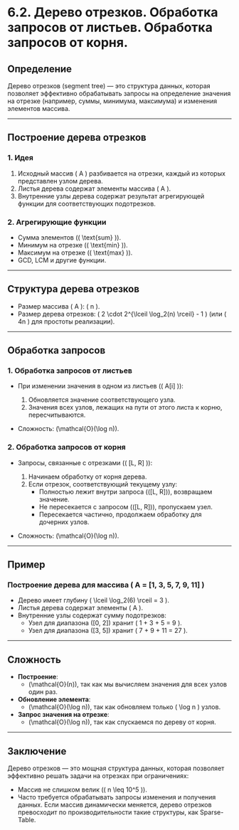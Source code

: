 # 6.2. Дерево отрезков. Обработка запросов от листьев. Обработка запросов от корня.

## Определение
Дерево отрезков (segment tree) — это структура данных, которая позволяет эффективно обрабатывать запросы на определение значения на отрезке (например, суммы, минимума, максимума) и изменения элементов массива.

---

## Построение дерева отрезков

### 1. Идея
1. Исходный массив \( A \) разбивается на отрезки, каждый из которых представлен узлом дерева.
2. Листья дерева содержат элементы массива \( A \).
3. Внутренние узлы дерева содержат результат агрегирующей функции для соответствующих подотрезков.

### 2. Агрегирующие функции
- Сумма элементов (\( \text{sum} \)).
- Минимум на отрезке (\( \text{min} \)).
- Максимум на отрезке (\( \text{max} \)).
- GCD, LCM и другие функции.

---

## Структура дерева отрезков

- Размер массива \( A \): \( n \).
- Размер дерева отрезков: \( 2 \cdot 2^{\lceil \log_2(n) \rceil} - 1 \) (или \( 4n \) для простоты реализации).

---

## Обработка запросов

### 1. Обработка запросов от листьев
- При изменении значения в одном из листьев (\( A[i] \)):
  1. Обновляется значение соответствующего узла.
  2. Значения всех узлов, лежащих на пути от этого листа к корню, пересчитываются.

- Сложность: \(\mathcal{O}(\log n)\).

### 2. Обработка запросов от корня
- Запросы, связанные с отрезками (\( [L, R] \)):
  1. Начинаем обработку от корня дерева.
  2. Если отрезок, соответствующий текущему узлу:
     - Полностью лежит внутри запроса (\([L, R]\)), возвращаем значение.
     - Не пересекается с запросом (\([L, R]\)), пропускаем узел.
     - Пересекается частично, продолжаем обработку для дочерних узлов.

- Сложность: \(\mathcal{O}(\log n)\).

---

## Пример

### Построение дерева для массива \( A = [1, 3, 5, 7, 9, 11] \)
- Дерево имеет глубину \( \lceil \log_2(6) \rceil = 3 \).
- Листья дерева содержат элементы \( A \).
- Внутренние узлы содержат сумму подотрезков:
  - Узел для диапазона \([0, 2]\) хранит \( 1 + 3 + 5 = 9 \).
  - Узел для диапазона \([3, 5]\) хранит \( 7 + 9 + 11 = 27 \).

---

## Сложность

- **Построение**:
  - \(\mathcal{O}(n)\), так как мы вычисляем значения для всех узлов один раз.
- **Обновление элемента**:
  - \(\mathcal{O}(\log n)\), так как обновляем только \( \log n \) узлов.
- **Запрос значения на отрезке**:
  - \(\mathcal{O}(\log n)\), так как спускаемся по дереву от корня.

---

## Заключение

Дерево отрезков — это мощная структура данных, которая позволяет эффективно решать задачи на отрезках при ограничениях:
- Массив не слишком велик (\( n \leq 10^5 \)).
- Часто требуется обрабатывать запросы изменения и получения данных.
Если массив динамически меняется, дерево отрезков превосходит по производительности такие структуры, как Sparse-Table.
